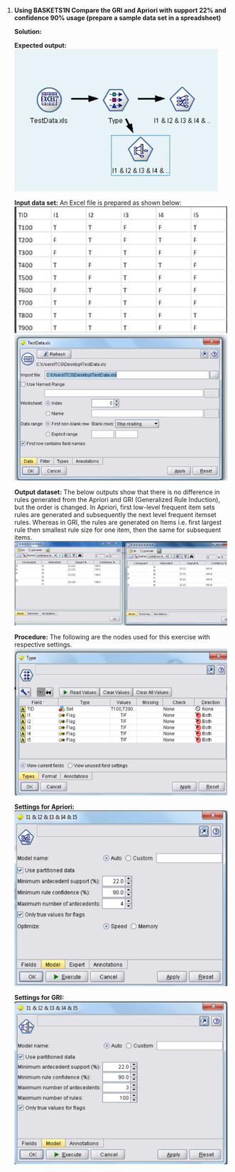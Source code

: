 1. **Using BASKETS1N Compare the GRI and Apriori with support 22% and confidence 90% usage (prepare a sample data set in a spreadsheet)**

    **Solution:**

    **Expected output:**
    ![Expected Output](images/image.png)

    **Input data set:** An Excel file is prepared as shown below:
    ![Input Data Set](images/image-1.png)
    ![Input Data Set](images/image-2.png)

    **Output dataset:**
    The below outputs show that there is no difference in rules generated from the Apriori and GRI (Generalized Rule Induction), but the order is changed. In Apriori, first low-level frequent item sets rules are generated and subsequently the next level frequent itemset rules. Whereas in GRI, the rules are generated on Items i.e. first largest rule then smallest rule size for one item, then the same for subsequent items.
    ![Output Data Set](images/image-3.png)

    **Procedure:** The following are the nodes used for this exercise with respective settings.
    ![Procedure Nodes](images/image-4.png)

    **Settings for Apriori:**
    ![Settings for Apriori](images/image-5.png)

    **Settings for GRI:**
    ![Settings for GRI](images/image-6.png)



